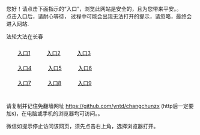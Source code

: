 您好！请点击下面指示的“入口”，浏览此网站是安全的，且为您带来平安。。 <br/>
点击入口后，请耐心等待， 过程中可能会出现无法打开的提示，请忽略，最终会进入网站. </br>

法轮大法在长春<br/>
<div style="padding:10px"><a style="margin:20px" target="_blank" href="https://d2ha18lliay616.cloudfront.net/2Qpsp?gckjwujv" id="ccLink1" rel="nofollow">入口1</a> <a target="_blank" style="margin:20px" href="https://dpg4oxsxkf87l.cloudfront.net/2Qpsp?ydvwgd" id="ccLink2" rel="nofollow">入口2</a> <a style="margin:20px" target="_blank" href="https://d2cn8e6wesk54x.cloudfront.net/2Qpsp?wrdkksf" id="ccLink3" rel="nofollow">入口3</a></div>

<div style="padding:10px" ><a style="margin:20px" target="_blank" href="https://d2ha18lliay616.cloudfront.net/2Qpsp?gckjwujv" id="ccLink4" rel="nofollow">入口4</a> <a style="margin:20px" href="https://dpg4oxsxkf87l.cloudfront.net/2Qpsp?ydvwgd" target="_blank" id="ccLink5" rel="nofollow">入口5</a> <a style="margin:20px" href="https://d2cn8e6wesk54x.cloudfront.net/2Qpsp?wrdkksf" target="_blank" id="ccLink6" rel="nofollow">入口6</a></div>

<div style="padding:10px"><a style="margin:20px" target="_blank" href="https://d2ha18lliay616.cloudfront.net/2Qpsp?gckjwujv" id="ccLink7" rel="nofollow">入口7</a> <a style="margin:20px" href="https://dpg4oxsxkf87l.cloudfront.net/2Qpsp?ydvwgd" target="_blank" id="ccLink8" rel="nofollow">入口8</a> <a style="margin:20px" target="_blank" href="https://d2cn8e6wesk54x.cloudfront.net/2Qpsp?wrdkksf" id="ccLink9" rel="nofollow">入口9</a></div>

<br/>



请复制并记住免翻墙网址 https://github.com/yntd/changchunzx (http后一定要加s)，在电脑或手机的浏览器均可访问。。<br/>

微信如提示停止访问该网页，须先点击右上角，选择浏览器打开。
